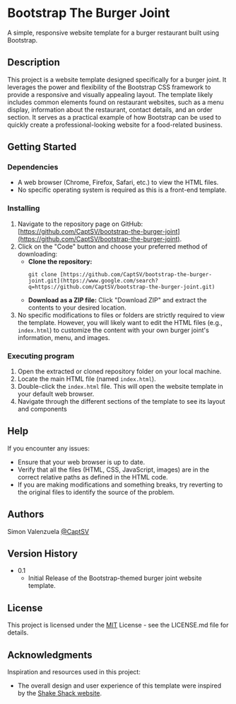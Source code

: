 # Bootstrap The Burger Joint

A simple, responsive website template for a burger restaurant built using Bootstrap.

## Description

This project is a website template designed specifically for a burger joint. It leverages the power and flexibility of the Bootstrap CSS framework to provide a responsive and visually appealing layout. The template likely includes common elements found on restaurant websites, such as a menu display, information about the restaurant, contact details, and an order section. It serves as a practical example of how Bootstrap can be used to quickly create a professional-looking website for a food-related business.

## Getting Started

### Dependencies

* A web browser (Chrome, Firefox, Safari, etc.) to view the HTML files.
* No specific operating system is required as this is a front-end template.

### Installing

1.  Navigate to the repository page on GitHub: [https://github.com/CaptSV/bootstrap-the-burger-joint](https://github.com/CaptSV/bootstrap-the-burger-joint).
2.  Click on the "Code" button and choose your preferred method of downloading:
    * **Clone the repository:**
        ```
        git clone [https://github.com/CaptSV/bootstrap-the-burger-joint.git](https://www.google.com/search?q=https://github.com/CaptSV/bootstrap-the-burger-joint.git)
        ```
    * **Download as a ZIP file:** Click "Download ZIP" and extract the contents to your desired location.
3.  No specific modifications to files or folders are strictly required to view the template. However, you will likely want to edit the HTML files (e.g., `index.html`) to customize the content with your own burger joint's information, menu, and images.

### Executing program

1.  Open the extracted or cloned repository folder on your local machine.
2.  Locate the main HTML file (named `index.html`).
3.  Double-click the `index.html` file. This will open the website template in your default web browser.
4.  Navigate through the different sections of the template to see its layout and components

## Help

If you encounter any issues:

* Ensure that your web browser is up to date.
* Verify that all the files (HTML, CSS, JavaScript, images) are in the correct relative paths as defined in the HTML code.
* If you are making modifications and something breaks, try reverting to the original files to identify the source of the problem.

## Authors

Simon Valenzuela
[@CaptSV](https://github.com/CaptSV)

## Version History

* 0.1
    * Initial Release of the Bootstrap-themed burger joint website template.

## License

This project is licensed under the [MIT](https://opensource.org/licenses/MIT) License - see the LICENSE.md file for details.

## Acknowledgments

Inspiration and resources used in this project:

* The overall design and user experience of this template were inspired by the [Shake Shack website](https://shakeshack.com/).
